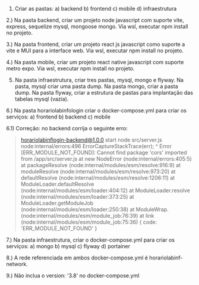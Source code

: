 1. Criar as pastas:
a) backend
b) frontend
c) mobile
d) infraestrutura

2.) Na pasta backend, criar um projeto node javascript com suporte vite, express, sequelize mysql, mongoose mongo. Via wsl, executar npm install no projeto.

3.) Na pasta frontend, criar um projeto react js javascript como suporte a vite e MUI para a interface web. Via wsl, executar npm install no projeto.

4.) Na pasta mobile, criar um projeto react native javascript com suporte metro expo. Via wsl, executar npm install no projeto.

5) Na pasta infraestrutura, criar tres pastas, mysql, mongo e flyway. Na pasta, mysql criar uma pasta dump. Na pasta mongo, criar a pasta dump. Na pasta flyway, criar a estrutura de pastas para implantação das tabelas mysql (vazia).

6.) Na pasta horariolabinfologin criar o docker-compose.yml para criar os serviços:
a) frontend
b) backend
c) mobile

6.1) Correção: no backend corrija o seguinte erro:
> horariolabinflogin-backend@1.0.0 start
> node src/server.js
node:internal/errors:496
    ErrorCaptureStackTrace(err);
    ^
Error [ERR_MODULE_NOT_FOUND]: Cannot find package 'cors' imported from /app/src/server.js
    at new NodeError (node:internal/errors:405:5)
    at packageResolve (node:internal/modules/esm/resolve:916:9)
    at moduleResolve (node:internal/modules/esm/resolve:973:20)
    at defaultResolve (node:internal/modules/esm/resolve:1206:11)
    at ModuleLoader.defaultResolve (node:internal/modules/esm/loader:404:12)
    at ModuleLoader.resolve (node:internal/modules/esm/loader:373:25)
    at ModuleLoader.getModuleJob (node:internal/modules/esm/loader:250:38)
    at ModuleWrap.<anonymous> (node:internal/modules/esm/module_job:76:39)
    at link (node:internal/modules/esm/module_job:75:36) {
  code: 'ERR_MODULE_NOT_FOUND'
}

7.) Na pasta infraestrutura, criar o docker-compose.yml para criar os serviços:
a) mongo
b) mysql
c) flyway
d) portainer

8.) A rede referenciada em ambos docker-compose.yml é horariolabinf-network.

9.) Não inclua o version: '3.8' no docker-compose.yml

